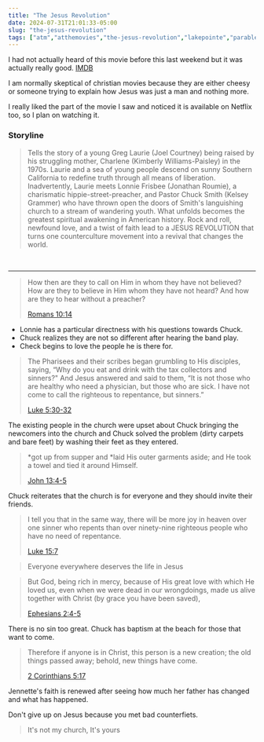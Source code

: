 ```yaml
---
title: "The Jesus Revolution"
date: 2024-07-31T21:01:33-05:00
slug: "the-jesus-revolution"
tags: ["atm","atthemovies","the-jesus-revolution","lakepointe","parable"]
---
```


I had not actually heard of this movie before this last weekend but it was actually really good. [IMDB](https://www.imdb.com/title/tt10098448)

I am normally skeptical of christian movies because they are either cheesy or someone trying to explain how Jesus was just a man and nothing more.

I really liked the part of the movie I saw and noticed it is available on Netflix too, so I plan on watching it.


### Storyline
> Tells the story of a young Greg Laurie (Joel Courtney) being raised by his struggling mother, Charlene (Kimberly Williams-Paisley) in the 1970s. Laurie and a sea of young people descend on sunny Southern California to redefine truth through all means of liberation. Inadvertently, Laurie meets Lonnie Frisbee (Jonathan Roumie), a charismatic hippie-street-preacher, and Pastor Chuck Smith (Kelsey Grammer) who have thrown open the doors of Smith's languishing church to a stream of wandering youth. What unfolds becomes the greatest spiritual awakening in American history. Rock and roll, newfound love, and a twist of faith lead to a JESUS REVOLUTION that turns one counterculture movement into a revival that changes the world.

<br />

---

> How then are they to call on Him in whom they have not believed? How are they to believe in Him whom they have not heard? And how are they to hear without a preacher?
> 
> [Romans 10:14](https://www.biblegateway.com/passage/?search=Romans+10%3A14&version=NASB)

* Lonnie has a particular directness with his questions towards Chuck.
* Chuck realizes they are not so different after hearing the band play.
* Check begins to love the people he is there for.


> The Pharisees and their scribes began grumbling to His disciples, saying, “Why do you eat and drink with the tax collectors and sinners?" And Jesus answered and said to them, “It is not those who are healthy who need a physician, but those who are sick. I have not come to call the righteous to repentance, but sinners.”
> 
> [Luke 5:30-32](https://www.biblegateway.com/passage/?search=Luke+5%3A30-32&version=NASB)

The existing people in the church were upset about Chuck bringing the newcomers into the church and Chuck
solved the problem (dirty carpets and bare feet) by washing their feet as they entered.

> *got up from supper and *laid His outer garments aside; and He took a towel and tied it around Himself.
> 
> [John 13:4-5](https://www.biblegateway.com/passage/?search=John+13%3A4-5&version=NASB)


Chuck reiterates that the church is for everyone and they should invite their friends.

> I tell you that in the same way, there will be more joy in heaven over one sinner who repents than over ninety-nine righteous people who have no need of repentance.
> 
> [Luke 15:7](https://www.biblegateway.com/passage/?search=Luke+15%3A7&version=NASB)


> Everyone everywhere deserves the life in Jesus

> But God, being rich in mercy, because of His great love with which He loved us, even when we were dead in our wrongdoings, made us alive together with Christ (by grace you have been saved),
> 
> [Ephesians 2:4-5](https://www.biblegateway.com/passage/?search=Ephesians+2%3A4-5&version=NASB)


There is no sin too great. Chuck has baptism at the beach for those that want to come.

> Therefore if anyone is in Christ, this person is a new creation; the old things passed away; behold, new things have come.
>
> [2 Corinthians 5:17](https://www.biblegateway.com/passage/?search=2+Corinthians+5%3A17&version=NASB)

Jennette's faith is renewed after seeing how much her father has changed and what has happened.

Don't give up on Jesus because you met bad counterfiets.

> It's not my church, It's yours